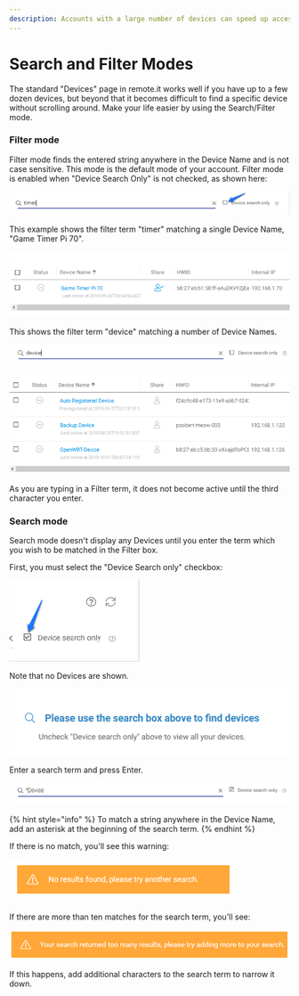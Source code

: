 ```yaml
---
description: Accounts with a large number of devices can speed up access using this mode
---
```


# Search and Filter Modes

The standard "Devices" page in remote.it works well if you have up to a few dozen devices, but beyond that it becomes difficult to find a specific device without scrolling around.  Make your life easier by using the Search/Filter mode.

### Filter mode

Filter mode finds the entered string anywhere in the Device Name and is not case sensitive.  This mode is the default mode of your account.   Filter mode is enabled when "Device Search Only" is not checked, as shown here:

![](../../../.gitbook/assets/image%20%28296%29.png)

This example shows the filter term "timer" matching a single Device Name, "Game Timer Pi 70".

![](../../../.gitbook/assets/image%20%28485%29.png)

This shows the filter term "device" matching a number of Device Names.

![](../../../.gitbook/assets/image%20%28353%29.png)

![](../../../.gitbook/assets/image%20%2868%29.png)

As you are typing in a Filter term, it does not become active until the third character you enter.

### Search mode

Search mode doesn't display any Devices until you enter the term which you wish to be matched in the Filter box.

First, you must select the "Device Search only" checkbox:

![](../../../.gitbook/assets/image%20%28419%29.png)

Note that no Devices are shown.

![](../../../.gitbook/assets/image%20%28178%29.png)

Enter a search term and press Enter.  

![](../../../.gitbook/assets/image%20%28412%29.png)

{% hint style="info" %}
To match a string anywhere in the Device Name, add an asterisk at the beginning of the search term.
{% endhint %}

If there is no match, you'll see this warning:

![](../../../.gitbook/assets/image%20%28192%29.png)

If there are more than ten matches for the search term, you'll see:

![](../../../.gitbook/assets/image%20%2853%29.png)

If this happens, add additional characters to the search term to narrow it down.

